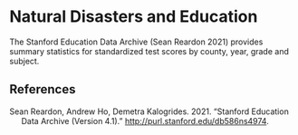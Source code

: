 # Natural Disasters and Education

The Stanford Education Data Archive (Sean Reardon 2021) provides summary
statistics for standardized test scores by county, year, grade and
subject.

## References

<div id="refs" class="references csl-bib-body hanging-indent">

<div id="ref-SEDA" class="csl-entry">

Sean Reardon, Andrew Ho, Demetra Kalogrides. 2021. “Stanford Education
Data Archive (Version 4.1).” <http://purl.stanford.edu/db586ns4974>.

</div>

</div>
